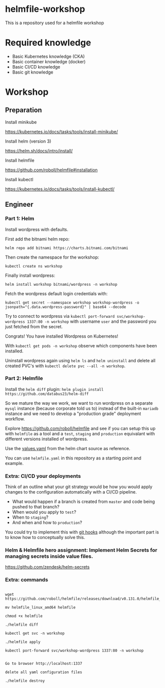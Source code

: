 # helmfile-workshop
This is a repository used for a helmfile workshop

# Required knowledge

* Basic Kubernetes knowledge (CKA)
* Basic container knowledge (docker)
* Basic CI/CD knowledge
* Basic git knowledge

# Workshop

## Preparation

Install minikube

https://kubernetes.io/docs/tasks/tools/install-minikube/

Install helm (version 3)

https://helm.sh/docs/intro/install/

Install helmfile

https://github.com/roboll/helmfile#installation

Install kubectl

https://kubernetes.io/docs/tasks/tools/install-kubectl/

## Engineer

### Part 1: Helm

Install wordpress with defaults.

First add the bitnami helm repo:

`helm repo add bitnami https://charts.bitnami.com/bitnami`

Then create the namespace for the workshop:

`kubectl create ns workshop`

Finally install wordpress:

`helm install workshop bitnami/wordpress -n workshop`

Fetch the wordpress default login credentials with:

`kubectl get secret --namespace workshop workshop-wordpress -o jsonpath="{.data.wordpress-password}" | base64 --decode`

Try to connect to wordpress via `kubectl port-forward svc/workshop-wordpress 1337:80 -n workshop` with username `user` and the password you just fetched from the secret.

Congrats! You have installed Wordpress on Kubernetes!

With `kubectl get pods -n workshop` observe which components have been installed.

Uninstall wordpress again using `helm ls` and `helm uninstall` and delete all created PVC's with `kubectl delete pvc --all -n workshop`.

### Part 2: Helmfile

Install the `helm diff` plugin: `helm plugin install https://github.com/databus23/helm-diff`

So we mature the way we work, we want to run wordpress on a separate `mysql` instance (because corporate told us to) instead of the built-in `mariadb` instance and we need to develop a "production grade" deployment workflow.

Explore https://github.com/roboll/helmfile and see if you can setup this up with `helmfile` as a tool and a `test`, `staging` and `production` equivalant with different versions installed of wordpress.

Use the [values.yaml](https://github.com/bitnami/charts/blob/master/bitnami/wordpress/values.yaml) from the helm chart source as reference.

You can use `helmfile.yaml` in this repository as a starting point and example.

### Extra: CI/CD your deployments

Think of an outline what your git strategy would be how you would apply changes to the configuration automatically with a CI/CD pipeline.

* What would happen if a branch is created from `master` and code being pushed to that branch?
* When would you apply to `test`?
* When to `staging`?
* And when and how to `production`?

You could try to implement this with [git hooks](https://githooks.com/#:~:text=Git%20hooks%20are%20scripts%20that,Git%20hooks%20are%20run%20locally) although the important part is to know how to conceptually solve this.

### Helm & Helmfile hero assignment: Implement Helm Secrets for managing secrets inside value files.

https://github.com/zendesk/helm-secrets

### Extra: commands
```

wget https://github.com/roboll/helmfile/releases/download/v0.131.0/helmfile_linux_amd64

mv helmfile_linux_amd64 helmfile

chmod +x helmfile

./helmfile diff

kubectl get svc -n workshop

./helmfile apply

kubectl port-forward svc/workshop-wordpress 1337:80 -n workshop


Go to browser http://localhost:1337

delete all yaml configuration files 

./helmfile destroy





```
